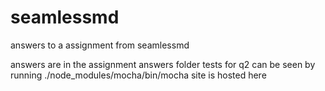 # seamlessmd
answers to a assignment from seamlessmd

answers are in the assignment answers folder
tests for q2 can be seen by running ./node_modules/mocha/bin/mocha
site is hosted here